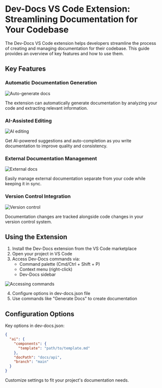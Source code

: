# Dev-Docs VS Code Extension: Streamlining Documentation for Your Codebase

The Dev-Docs VS Code extension helps developers streamline the process of creating and managing documentation for their codebase. This guide provides an overview of key features and how to use them.

## Key Features

### Automatic Documentation Generation

![Auto-generate docs](https://example.com/auto-generate-docs.png)

The extension can automatically generate documentation by analyzing your code and extracting relevant information.

### AI-Assisted Editing 

![AI editing](https://example.com/ai-editing.png)

Get AI-powered suggestions and auto-completion as you write documentation to improve quality and consistency.

### External Documentation Management

![External docs](https://example.com/external-docs.png)

Easily manage external documentation separate from your code while keeping it in sync.

### Version Control Integration

![Version control](https://example.com/version-control.png)

Documentation changes are tracked alongside code changes in your version control system.

## Using the Extension

1. Install the Dev-Docs extension from the VS Code marketplace
2. Open your project in VS Code 
3. Access Dev-Docs commands via:
   - Command palette (Cmd/Ctrl + Shift + P)
   - Context menu (right-click)
   - Dev-Docs sidebar

![Accessing commands](https://example.com/accessing-commands.png)

4. Configure options in dev-docs.json file
5. Use commands like "Generate Docs" to create documentation

## Configuration Options

Key options in dev-docs.json:

```json
{
  "ai": {
    "components": {
      "template": "path/to/template.md"  
    },
    "docPath": "docs/api",
    "branch": "main"
  }
}
```

Customize settings to fit your project's documentation needs.